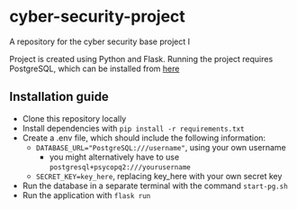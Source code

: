 # cyber-security-project
A repository for the cyber security base project I

Project is created using Python and Flask. Running the project requires PostgreSQL, which can be installed from [here](https://www.postgresql.org/download/)

## Installation guide

- Clone this repository locally
- Install dependencies with ```pip install -r requirements.txt```
- Create a .env file, which should include the following information:
  - ```DATABASE_URL="PostgreSQL:///username"```, using your own username
    - you might alternatively have to use ```postgresql+psycopq2:///yourusername```
  - ```SECRET_KEY=key_here```, replacing key_here with your own secret key
- Run the database in a separate terminal with the command ```start-pg.sh```
- Run the application with ```flask run```
